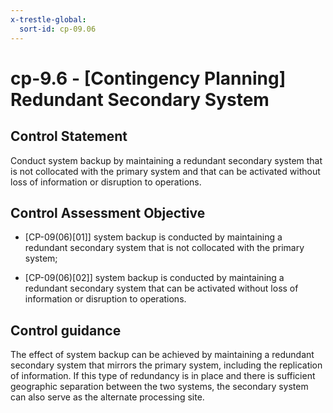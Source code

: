```yaml
---
x-trestle-global:
  sort-id: cp-09.06
---
```


# cp-9.6 - \[Contingency Planning\] Redundant Secondary System

## Control Statement

Conduct system backup by maintaining a redundant secondary system that is not collocated with the primary system and that can be activated without loss of information or disruption to operations.

## Control Assessment Objective

- \[CP-09(06)[01]\] system backup is conducted by maintaining a redundant secondary system that is not collocated with the primary system;

- \[CP-09(06)[02]\] system backup is conducted by maintaining a redundant secondary system that can be activated without loss of information or disruption to operations.

## Control guidance

The effect of system backup can be achieved by maintaining a redundant secondary system that mirrors the primary system, including the replication of information. If this type of redundancy is in place and there is sufficient geographic separation between the two systems, the secondary system can also serve as the alternate processing site.
